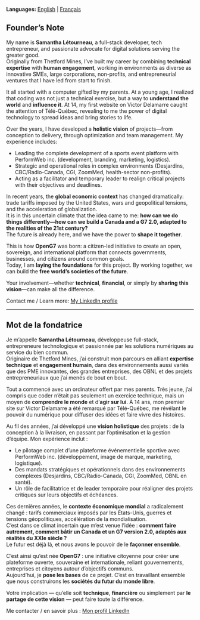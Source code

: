 **Languages:** [English](#english) | [Français](#francais)

<a id="english"></a>
## Founder’s Note

My name is **Samantha Létourneau**, a full-stack developer, tech entrepreneur, and passionate advocate for digital solutions serving the greater good.  
Originally from Thetford Mines, I’ve built my career by combining **technical expertise** with **human engagement**, working in environments as diverse as innovative SMEs, large corporations, non-profits, and entrepreneurial ventures that I have led from start to finish.

It all started with a computer gifted by my parents. At a young age, I realized that coding was not just a technical exercise, but a way to **understand the world** and **influence it**. At 14, my first website on Victor Delamarre caught the attention of Télé-Québec, revealing to me the power of digital technology to spread ideas and bring stories to life.

Over the years, I have developed a **holistic vision** of projects—from conception to delivery, through optimization and team management. My experience includes:
- Leading the complete development of a sports event platform with PerformWeb inc. (development, branding, marketing, logistics).
- Strategic and operational roles in complex environments (Desjardins, CBC/Radio-Canada, CGI, ZoomMed, health-sector non-profits).
- Acting as a facilitator and temporary leader to realign critical projects with their objectives and deadlines.

In recent years, the **global economic context** has changed dramatically: trade tariffs imposed by the United States, wars and geopolitical tensions, and the acceleration of globalization.  
It is in this uncertain climate that the idea came to me: **how can we do things differently—how can we build a Canada and a G7 2.0, adapted to the realities of the 21st century?**  
The future is already here, and we have the power to **shape it together**.

This is how **OpenG7** was born: a citizen-led initiative to create an open, sovereign, and international platform that connects governments, businesses, and citizens around common goals.  
Today, I am **laying the foundations** for this project. By working together, we can build the **free world’s societies of the future**.

Your involvement—whether **technical**, **financial**, or simply by **sharing this vision**—can make all the difference.

Contact me / Learn more: [My LinkedIn profile](https://www.linkedin.com/in/letourneausamantha/)

---

<a id="francais"></a>
## Mot de la fondatrice

Je m’appelle **Samantha Létourneau**, développeuse full-stack, entrepreneure technologique et passionnée par les solutions numériques au service du bien commun.  
Originaire de Thetford Mines, j’ai construit mon parcours en alliant **expertise technique** et **engagement humain**, dans des environnements aussi variés que des PME innovantes, des grandes entreprises, des OBNL et des projets entrepreneuriaux que j’ai menés de bout en bout.

Tout a commencé avec un ordinateur offert par mes parents. Très jeune, j’ai compris que coder n’était pas seulement un exercice technique, mais un moyen de **comprendre le monde** et d’**agir sur lui**. À 14 ans, mon premier site sur Victor Delamarre a été remarqué par Télé-Québec, me révélant le pouvoir du numérique pour diffuser des idées et faire vivre des histoires.

Au fil des années, j’ai développé une **vision holistique** des projets : de la conception à la livraison, en passant par l’optimisation et la gestion d’équipe. Mon expérience inclut :
- Le pilotage complet d’une plateforme événementielle sportive avec PerformWeb inc. (développement, image de marque, marketing, logistique).
- Des mandats stratégiques et opérationnels dans des environnements complexes (Desjardins, CBC/Radio-Canada, CGI, ZoomMed, OBNL en santé).
- Un rôle de facilitatrice et de leader temporaire pour réaligner des projets critiques sur leurs objectifs et échéances.

Ces dernières années, le **contexte économique mondial** a radicalement changé : tarifs commerciaux imposés par les États-Unis, guerres et tensions géopolitiques, accélération de la mondialisation.  
C’est dans ce climat incertain que m’est venue l’idée : **comment faire autrement, comment bâtir un Canada et un G7 version 2.0, adaptés aux réalités du XXIe siècle ?**  
Le futur est déjà là, et nous avons le pouvoir de le **façonner ensemble**.

C’est ainsi qu’est née **OpenG7** : une initiative citoyenne pour créer une plateforme ouverte, souveraine et internationale, reliant gouvernements, entreprises et citoyens autour d’objectifs communs.  
Aujourd’hui, je **pose les bases** de ce projet. C’est en travaillant ensemble que nous construirons les **sociétés du futur du monde libre**.

Votre implication — qu’elle soit **technique**, **financière** ou simplement par **le partage de cette vision** — peut faire toute la différence.

Me contacter / en savoir plus : [Mon profil LinkedIn](https://www.linkedin.com/in/letourneausamantha/)
